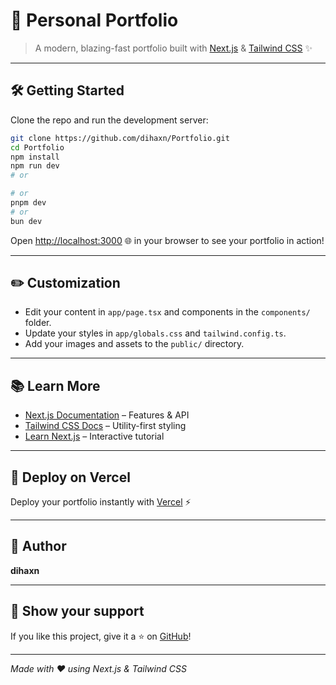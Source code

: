 # 🚀 Personal Portfolio

> A modern, blazing-fast portfolio built with [Next.js](https://nextjs.org/) & [Tailwind CSS](https://tailwindcss.com/) ✨

---

## 🛠️ Getting Started

Clone the repo and run the development server:

```bash
git clone https://github.com/dihaxn/Portfolio.git
cd Portfolio
npm install
npm run dev
# or

# or
pnpm dev
# or
bun dev
```

Open [http://localhost:3000](http://localhost:3000) 🌐 in your browser to see your portfolio in action!

---

## ✏️ Customization

- Edit your content in `app/page.tsx` and components in the `components/` folder.
- Update your styles in `app/globals.css` and `tailwind.config.ts`.
- Add your images and assets to the `public/` directory.

---

## 📚 Learn More

- [Next.js Documentation](https://nextjs.org/docs) – Features & API
- [Tailwind CSS Docs](https://tailwindcss.com/docs) – Utility-first styling
- [Learn Next.js](https://nextjs.org/learn) – Interactive tutorial

---

## 🚀 Deploy on Vercel

Deploy your portfolio instantly with [Vercel](https://vercel.com/new?utm_medium=default-template&filter=next.js&utm_source=create-next-app&utm_campaign=create-next-app-readme) ⚡

---

## 👤 Author

**dihaxn**

---

## 🌟 Show your support

If you like this project, give it a ⭐️ on [GitHub](https://github.com/dihaxn/Portfolio)!

---

_Made with ❤️ using Next.js & Tailwind CSS_
